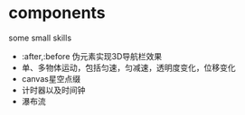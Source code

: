 # components
some small skills
* :after,:before 伪元素实现3D导航栏效果
* 单、多物体运动，包括匀速，匀减速，透明度变化，位移变化
* canvas星空点缀
* 计时器以及时间钟
* 瀑布流
